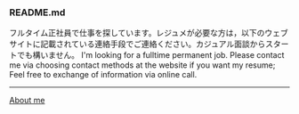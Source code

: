 ### README.md

フルタイム正社員で仕事を探しています。レジュメが必要な方は，以下のウェブサイトに記載されている連絡手段でご連絡ください。カジュアル面談からスタートでも構いません。
I'm looking for a fulltime permanent job. Please contact me via choosing contact methods at the website if you want my resume; Feel free to exchange of information via online call.

---

[About me](https://i.mem.ooo)
